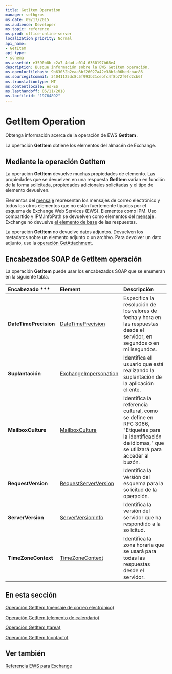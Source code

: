 ```yaml
---
title: GetItem Operation
manager: sethgros
ms.date: 09/17/2015
ms.audience: Developer
ms.topic: reference
ms.prod: office-online-server
localization_priority: Normal
api_name:
- GetItem
api_type:
- schema
ms.assetid: e3590b8b-c2a7-4dad-a014-6360197b68e4
description: Busque información sobre la EWS GetItem operación.
ms.openlocfilehash: 9b63032b2eaa3bf26027a42e38bfa06bedcbac86
ms.sourcegitcommit: 34041125dc8c5f993b21cebfc4f8b72f0fd2cb6f
ms.translationtype: MT
ms.contentlocale: es-ES
ms.lasthandoff: 06/11/2018
ms.locfileid: "19764892"
---
```

# <a name="getitem-operation"></a>GetItem Operation

Obtenga información acerca de la operación de EWS **GetItem** . 
  
La operación **GetItem** obtiene los elementos del almacén de Exchange. 
  
## <a name="using-the-getitem-operation"></a>Mediante la operación GetItem

La operación **GetItem** devuelve muchas propiedades de elemento. Las propiedades que se devuelven en una respuesta **GetItem** varían en función de la forma solicitada, propiedades adicionales solicitadas y el tipo de elemento devuelven. 
  
Elementos del [mensaje](message-ex15websvcsotherref.md) representan los mensajes de correo electrónico y todos los otros elementos que no están fuertemente tipados por el esquema de Exchange Web Services (EWS). Elementos como IPM. Uso compartido y IPM.InfoPath se devuelven como elementos del [mensaje](message-ex15websvcsotherref.md) . Exchange no devuelve [el elemento de base](item.md) de las respuestas. 
  
La operación **GetItem** no devuelve datos adjuntos. Devuelven los metadatos sobre un elemento adjunto o un archivo. Para devolver un dato adjunto, use la [operación GetAttachment](getattachment-operation.md).
  
## <a name="getitem-operation-soap-headers"></a>Encabezados SOAP de GetItem operación

La operación **GetItem** puede usar los encabezados SOAP que se enumeran en la siguiente tabla. 
  
|Encabezado ***|****Element****|****Descripción****|
|:-----|:-----|:-----|
|**DateTimePrecision** <br/> |[DateTimePrecision](datetimeprecision.md) <br/> |Especifica la resolución de los valores de fecha y hora en las respuestas desde el servidor, en segundos o en milisegundos.  <br/> |
|**Suplantación** <br/> |[ExchangeImpersonation](exchangeimpersonation.md) <br/> |Identifica el usuario que está realizando la suplantación de la aplicación cliente.  <br/> |
|**MailboxCulture** <br/> |[MailboxCulture](mailboxculture.md) <br/> |Identifica la referencia cultural, como se define en RFC 3066, "Etiquetas para la identificación de idiomas," que se utilizará para acceder al buzón.  <br/> |
|**RequestVersion** <br/> |[RequestServerVersion](requestserverversion.md) <br/> |Identifica la versión del esquema para la solicitud de la operación.  <br/> |
|**ServerVersion** <br/> |[ServerVersionInfo](serverversioninfo.md) <br/> |Identifica la versión del servidor que ha respondido a la solicitud.  <br/> |
|**TimeZoneContext** <br/> |[TimeZoneContext](timezonecontext.md) <br/> |Identifica la zona horaria que se usará para todas las respuestas desde el servidor.  <br/> |
   
## <a name="in-this-section"></a>En esta sección

[Operación GetItem (mensaje de correo electrónico)](getitem-operation-email-message.md)
  
[Operación GetItem (elemento de calendario)](getitem-operation-calendar-item.md)
  
[Operación GetItem (tarea)](getitem-operation-task.md)
  
[Operación GetItem (contacto)](getitem-operation-contact.md)
  
## <a name="see-also"></a>Ver también



[Referencia EWS para Exchange](ews-reference-for-exchange.md)

